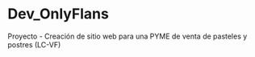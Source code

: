 # Dev_OnlyFlans
Proyecto - Creación de sitio web para una PYME de venta de pasteles y postres (LC-VF)
